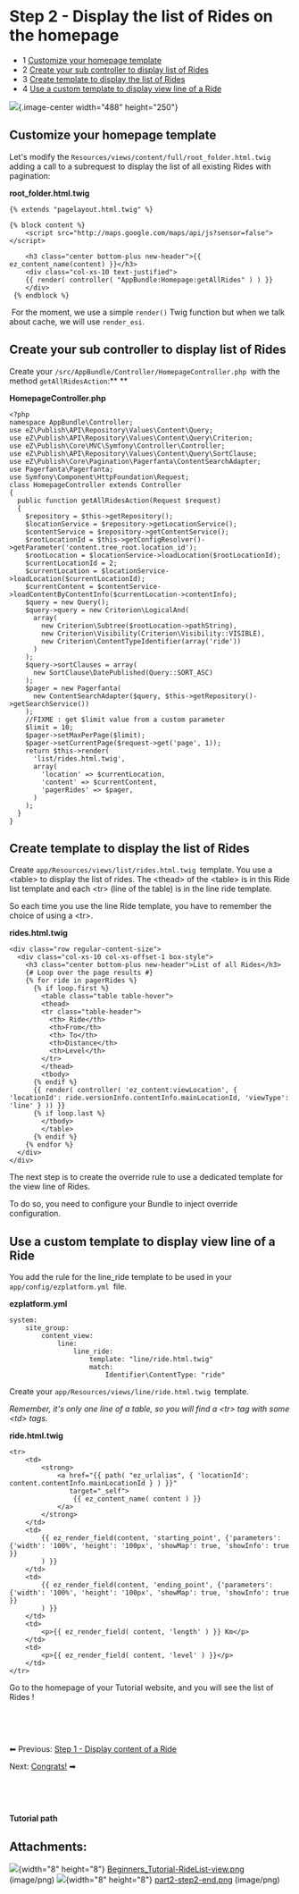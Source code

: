 # Step 2 - Display the list of Rides on the homepage

-   1 [Customize your homepage template](#Step2-DisplaythelistofRidesonthehomepage-Customizeyourhomepagetemplate)
-   2 [Create your sub controller to display list of Rides](#Step2-DisplaythelistofRidesonthehomepage-CreateyoursubcontrollertodisplaylistofRides)
-   3 [Create template to display the list of Rides](#Step2-DisplaythelistofRidesonthehomepage-CreatetemplatetodisplaythelistofRides)
-   4 [Use a custom template to display view line of a Ride](#Step2-DisplaythelistofRidesonthehomepage-UseacustomtemplatetodisplayviewlineofaRide)

![](attachments/32866555/32866553.png?effects=drop-shadow){.image-center width="488" height="250"}

## Customize your homepage template

Let's modify the `Resources/views/content/full/root_folder.html.twig ` adding a call to a subrequest to display the list of all existing Rides with pagination:

**root\_folder.html.twig**

```
{% extends "pagelayout.html.twig" %}

{% block content %}
    <script src="http://maps.google.com/maps/api/js?sensor=false"></script>

    <h3 class="center bottom-plus new-header">{{ ez_content_name(content) }}</h3>
    <div class="col-xs-10 text-justified">
    {{ render( controller( "AppBundle:Homepage:getAllRides" ) ) }}
    </div>
 {% endblock %}
```

 For the moment, we use a simple `render()` Twig function but when we talk about cache, we will use `render_esi`.

## Create your sub controller to display list of Rides

Create your `/src/AppBundle/Controller/HomepageController.php `with the method `getAllRidesAction`:**
**

**HomepageController.php**

```
<?php
namespace AppBundle\Controller;
use eZ\Publish\API\Repository\Values\Content\Query;
use eZ\Publish\API\Repository\Values\Content\Query\Criterion;
use eZ\Publish\Core\MVC\Symfony\Controller\Controller;
use eZ\Publish\API\Repository\Values\Content\Query\SortClause;
use eZ\Publish\Core\Pagination\Pagerfanta\ContentSearchAdapter;
use Pagerfanta\Pagerfanta;
use Symfony\Component\HttpFoundation\Request;
class HomepageController extends Controller
{
  public function getAllRidesAction(Request $request)
  {
    $repository = $this->getRepository();
    $locationService = $repository->getLocationService();
    $contentService = $repository->getContentService();
    $rootLocationId = $this->getConfigResolver()->getParameter('content.tree_root.location_id');
    $rootLocation = $locationService->loadLocation($rootLocationId);
    $currentLocationId = 2;
    $currentLocation = $locationService->loadLocation($currentLocationId);
    $currentContent = $contentService->loadContentByContentInfo($currentLocation->contentInfo);
    $query = new Query();
    $query->query = new Criterion\LogicalAnd(
      array(
        new Criterion\Subtree($rootLocation->pathString),
        new Criterion\Visibility(Criterion\Visibility::VISIBLE),
        new Criterion\ContentTypeIdentifier(array('ride'))
      )
    );
    $query->sortClauses = array(
      new SortClause\DatePublished(Query::SORT_ASC)
    );
    $pager = new Pagerfanta(
      new ContentSearchAdapter($query, $this->getRepository()->getSearchService())
    );
    //FIXME : get $limit value from a custom parameter
    $limit = 10;
    $pager->setMaxPerPage($limit);
    $pager->setCurrentPage($request->get('page', 1));
    return $this->render(
      'list/rides.html.twig',
      array(
        'location' => $currentLocation,
        'content' => $currentContent,
        'pagerRides' => $pager,
      )
    );
  }
}
```

## Create template to display the list of Rides

Create `app/Resources/views/list/rides.html.twig `template. You use a &lt;table&gt; to display the list of rides. The &lt;thead&gt; of the &lt;table&gt; is in this Ride list template and each &lt;tr&gt; (line of the table) is in the line ride template.

So each time you use the line Ride template, you have to remember the choice of using a &lt;tr&gt;.

**rides.html.twig**

```
<div class="row regular-content-size">
  <div class="col-xs-10 col-xs-offset-1 box-style">
    <h3 class="center bottom-plus new-header">List of all Rides</h3>
    {# Loop over the page results #}
    {% for ride in pagerRides %}
      {% if loop.first %}
        <table class="table table-hover">
        <thead>
        <tr class="table-header">
          <th> Ride</th>
          <th>From</th>
          <th> To</th>
          <th>Distance</th>
          <th>Level</th>
        </tr>
        </thead>
        <tbody>
      {% endif %}
      {{ render( controller( 'ez_content:viewLocation', { 'locationId': ride.versionInfo.contentInfo.mainLocationId, 'viewType': 'line' } )) }}
      {% if loop.last %}
        </tbody>
        </table>
      {% endif %}
    {% endfor %}
  </div>
</div>
```

The next step is to create the override rule to use a dedicated template for the view line of Rides.

To do so, you need to configure your Bundle to inject override configuration.

## Use a custom template to display view line of a Ride

You add the rule for the line\_ride template to be used in your `app/config/ezplatform.yml `file.

**ezplatform.yml**

```
system:
    site_group:
        content_view:
            line:
                line_ride:
                    template: "line/ride.html.twig"
                    match:
                        Identifier\ContentType: "ride"
```

Create your `app/Resources/views/line/ride.html.twig `template.

*Remember, it's only one line of a table, so you will find a &lt;tr&gt; tag with some &lt;td&gt; tags.*

**ride.html.twig**

```
<tr>
    <td>
        <strong>
            <a href="{{ path( "ez_urlalias", { 'locationId': content.contentInfo.mainLocationId } ) }}"
               target="_self">
                {{ ez_content_name( content ) }}
            </a>
        </strong>
    </td>
    <td>
        {{ ez_render_field(content, 'starting_point', {'parameters': {'width': '100%', 'height': '100px', 'showMap': true, 'showInfo': true }}
        ) }}
    </td>
    <td>
        {{ ez_render_field(content, 'ending_point', {'parameters': {'width': '100%', 'height': '100px', 'showMap': true, 'showInfo': true }}
        ) }}
    </td>
    <td>
        <p>{{ ez_render_field( content, 'length' ) }} Km</p>
    </td>
    <td>
        <p>{{ ez_render_field( content, 'level' ) }}</p>
    </td>
</tr>
```

Go to the homepage of your Tutorial website, and you will see the list of Rides !

 

 

⬅ Previous: [Step 1 - Display content of a Ride](Step_1_-_Display_content_of_a_Ride)

Next: [Congrats!](../DEVELOPER/Congrats!) ➡

 

 

**Tutorial path**

## Attachments:

![](images/icons/bullet_blue.gif){width="8" height="8"} [Beginners\_Tutorial-RideList-view.png](attachments/32866555/32866553.png) (image/png)
![](images/icons/bullet_blue.gif){width="8" height="8"} [part2-step2-end.png](attachments/32866555/32866554.png) (image/png)

